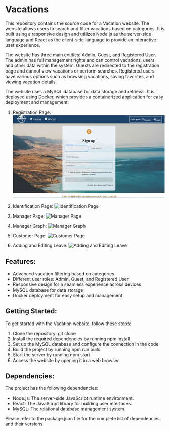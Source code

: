# Vacations
This repository contains the source code for a Vacation website. The website allows users to search and filter vacations based on categories. It is built using a responsive design and utilizes Node.js as the server-side language and React as the client-side language to provide an interactive user experience.

The website has three main entities: Admin, Guest, and Registered User. The admin has full management rights and can control vacations, users, and other data within the system. Guests are redirected to the registration page and cannot view vacations or perform searches. Registered users have various options such as browsing vacations, saving favorites, and viewing vacation details.

The website uses a MySQL database for data storage and retrieval. It is deployed using Docker, which provides a containerized application for easy deployment and management.

1. Registration Page:
   ![Registration Page](https://github.com/ditzahofman/vacations-website/blob/master/Register.png)

2. Identification Page:
   ![Identification Page](path/to/identification-page-screenshot.png)

3. Manager Page:
   ![Manager Page](path/to/manager-page-screenshot.png)

4. Manager Graph:
   ![Manager Graph](path/to/manager-graph-screenshot.png)

5. Customer Page:
   ![Customer Page](path/to/customer-page-screenshot.png)

6. Adding and Editing Leave:
   ![Adding and Editing Leave](path/to/leave-management-screenshot.png)
## Features:

- Advanced vacation filtering based on categories
- Different user roles: Admin, Guest, and Registered User
- Responsive design for a seamless experience across devices
- MySQL database for data storage
- Docker deployment for easy setup and management

## Getting Started:

To get started with the Vacation website, follow these steps:

1. Clone the repository: git clone <repository-url>
2. Install the required dependencies by running npm install
3. Set up the MySQL database and configure the connection in the code
4. Build the project by running npm run build
5. Start the server by running npm start
6. Access the website by opening it in a web browser

## Dependencies:

The project has the following dependencies:

- Node.js: The server-side JavaScript runtime environment.
- React: The JavaScript library for building user interfaces.
- MySQL: The relational database management system.

Please refer to the package.json file for the complete list of dependencies and their versions
